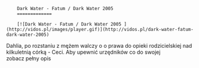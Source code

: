 
        Dark Water - Fatum / Dark Water 2005 
        =============
        
        [![Dark Water - Fatum / Dark Water 2005 ](http://vidos.pl/images/player.gif)](http://vidos.pl/dark-water-fatum-dark-water-2005)
        
        
 Dahlia, po rozstaniu z mężem walczy o o prawa do opieki rodzicielskiej nad kilkuletnią córką - Ceci. Aby upewnić urzędników co do swojej zobacz pełny opis
    